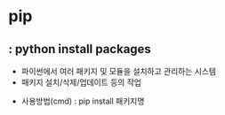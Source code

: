 # pip 
## : python install packages

- 파이썬에서 여러 패키지 및 모듈을 설치하고 관리하는 시스템
- 패키지 설치/삭제/업데이트 등의 작업
* 사용방법(cmd) : pip install 패키지명
